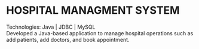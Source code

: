# HOSPITAL MANAGMENT SYSTEM
Technologies: Java | JDBC | MySQL
<br>Developed a Java-based application to manage hospital operations such as add patients, add doctors, and book appointment.</br>